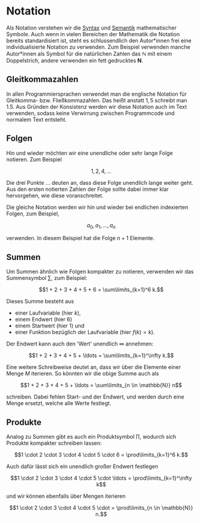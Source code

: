# Notation

Als Notation verstehen wir die [Syntax](def-syntax) und [Semantik](def-semantik) mathematischer Symbole.
Auch wenn in vielen Bereichen der Mathematik die Notation bereits standardisiert ist, steht es schlussendlich den Autor\*innen frei eine individualisierte Notation zu verwenden.
Zum Beispiel verwenden manche Autor\*innen als Symbol für die natürlichen Zahlen das $\mathbb{N}$ mit einem Doppelstrich, andere verwenden ein fett gedrucktes $\mathbf{N}$.

## Gleitkommazahlen

In allen Programmiersprachen verwendet man die englische Notation für Gleitkomma- bzw. Fließkommazahlen.
Das heißt anstatt $1,5$ schreibt man $1.5$.
Aus Gründen der Konsistenz werden wir diese Notation auch im Text verwenden, sodass keine Verwirrung zwischen Programmcode und normalem Text entsteht.

## Folgen

Hin und wieder möchten wir eine unendliche oder sehr lange Folge notieren.
Zum Beispiel

$$1, 2, 4, \ldots$$

Die drei Punkte $\ldots$ deuten an, dass diese Folge unendlich lange weiter geht.
Aus den ersten notierten Zahlen der Folge sollte dabei immer klar hervorgehen, wie diese voranschreitet.

Die gleiche Notation werden wir hin und wieder bei endlichen indexierten Folgen, zum Beispiel,

$$a_0, a_1, \ldots, a_n$$

verwenden. 
In diesem Beispiel hat die Folge $n+1$ Elemente.

## Summen

Um Summen ähnlich wie Folgen kompakter zu notieren, verwenden wir das Summensymbol $\sum$, zum Beispiel:

$$1 + 2 + 3 + 4 + 5 + 6 = \sum\limits_{k=1}^6 k.$$


Dieses Summe besteht aus 

+ einer Laufvariable (hier $k$), 
+ einem Endwert (hier $6$) 
+ einem Startwert (hier $1$) und 
+ einer Funktion bezüglich der Laufvariable (hier $f(k) = k$).

Der Endwert kann auch den 'Wert' unendlich $\infty$ annehmen:

$$1 + 2 + 3 + 4 + 5 + \ldots = \sum\limits_{k=1}^\infty k.$$

Eine weitere Schreibweise deutet an, dass wir über die Elemente einer Menge $M$ iterieren.
So könnten wir die obige Summe auch als

$$1 + 2 + 3 + 4 + 5 + \ldots = \sum\limits_{n \in \mathbb{N}} n$$

schreiben.
Dabei fehlen Start- und der Endwert, und werden durch eine Menge ersetzt, welche alle Werte festlegt.

## Produkte

Analog zu Summen gibt es auch ein Produktsymbol $\prod$, wodurch sich Produkte kompakter schreiben lassen:

$$1 \cdot 2 \cdot  3 \cdot  4 \cdot  5 \cdot  6 = \prod\limits_{k=1}^6 k.$$

Auch dafür lässt sich ein unendlich großer Endwert festlegen

$$1 \cdot 2 \cdot 3 \cdot 4 \cdot 5 \cdot \ldots = \prod\limits_{k=1}^\infty k$$

und wir können ebenfalls über Mengen iterieren

$$1 \cdot 2 \cdot 3 \cdot 4 \cdot 5 \cdot  = \prod\limits_{n \in \mathbb{N}} n.$$